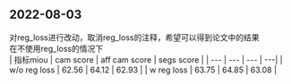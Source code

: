 ## 2022-08-03  
对reg_loss进行改动，取消reg_loss的注释，希望可以得到论文中的结果  
在不使用reg_loss的情况下  
| 指标miou | cam score | aff cam score | segs score |
| ---  | ---    | --- | ---|
| w/o reg loss |  62.56 | 64.12 | 62.93 |
| w reg loss |  63.75 | 64.85 | 63.08 |

